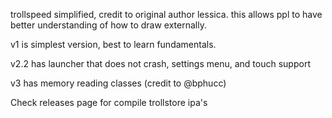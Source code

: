 trollspeed simplified, credit to original author lessica. this allows ppl to have better understanding of how to draw externally.

v1 is simplest version, best to learn fundamentals.

v2.2 has launcher that does not crash, settings menu, and touch support

v3 has memory reading classes (credit to @bphucc)

Check releases page for compile trollstore ipa's

